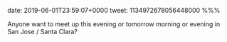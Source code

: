 date: 2019-06-01T23:59:07+0000
tweet: 1134972678056448000
%%%

Anyone want to meet up this evening or tomorrow morning or evening in San Jose / Santa Clara?
